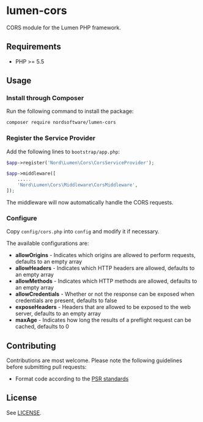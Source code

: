 # lumen-cors

CORS module for the Lumen PHP framework.

## Requirements

- PHP >= 5.5

## Usage

### Install through Composer

Run the following command to install the package:

```sh
composer require nordsoftware/lumen-cors
```

### Register the Service Provider

Add the following lines to ```bootstrap/app.php```:

```php
$app->register('Nord\Lumen\Cors\CorsServiceProvider');
```

```php
$app->middleware([
	.....
	'Nord\Lumen\Cors\Middleware\CorsMiddleware',
]);
```

The middleware will now automatically handle the CORS requests. 

### Configure

Copy ```config/cors.php``` into ```config``` and modify it if necessary.

The available configurations are:

- **allowOrigins** - Indicates which origins are allowed to perform requests, defaults to an empty array
- **allowHeaders** - Indicates which HTTP headers are allowed, defaults to an empty array
- **allowMethods** - Indicates which HTTP methods are allowed, defaults to an empty array
- **allowCredentials** - Whether or not the response can be exposed when credentials are present, defaults to false
- **exposeHeaders** - Headers that are allowed to be exposed to the web server, defaults to an empty array
- **maxAge** - Indicates how long the results of a preflight request can be cached, defaults to 0

## Contributing

Contributions are most welcome. Please note the following guidelines before submitting pull requests:

- Format code according to the [PSR standards](https://github.com/php-fig/fig-standards/blob/master/accepted/PSR-2-coding-style-guide.md)

## License

See [LICENSE](LICENSE).
